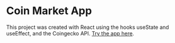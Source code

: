 # Coin Market App

This project was created with React using the hooks useState and useEffect, and the Coingecko API.
[Try the app here](https://jossielperdomo.github.io/coin-market-app/).
